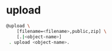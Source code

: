# upload

```bash
@upload \
	[filename=<filename>,public,zip] \
	[.|<object-name>]
 . upload <object-name>.
```
